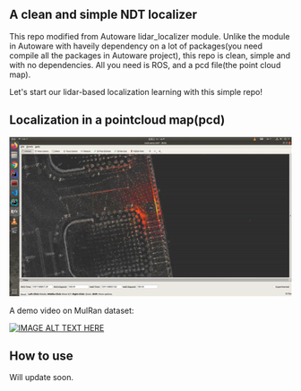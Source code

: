 ## A clean and simple NDT localizer

This repo modified from Autoware lidar_localizer module. Unlike the module in Autoware with haveily dependency on a lot of packages(you need compile all the packages in Autoware project), this repo is clean, simple and with no dependencies. All you need is ROS, and a pcd file(the point cloud map). 

Let's start our lidar-based localization learning with this simple repo!


## Localization in a pointcloud map(pcd)
![](cfgs/ndt_result.gif)

A demo video on MulRan dataset:

[![IMAGE ALT TEXT HERE](https://img.youtube.com/vi/qhqDmmO7c4c/0.jpg)](https://www.youtube.com/watch?v=qhqDmmO7c4c)
## How to use
Will update soon.
